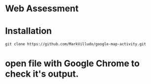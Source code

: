 # Web Assessment

# Installation

```
git clone https://github.com/MarkVilludo/google-map-activity.git
```

# open file with Google Chrome to check it's output.
